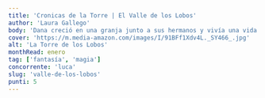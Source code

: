 ```yaml
---
title: 'Cronicas de la Torre | El Valle de los Lobos'
author: 'Laura Gallego'
body: 'Dana creció en una granja junto a sus hermanos y vivía una vida normal. El día que el Maestro la llevó con él a la Escuela de Alta Hechicería de la Torre, en el Valle de los Lobos, no se imaginaba que su vida cambiaría para siempre y que se convertiría en la depositaria de secretos tan mágicos como antiguos. ¿ '
cover: 'https://m.media-amazon.com/images/I/91BFf1Xdv4L._SY466_.jpg'
alt: 'La Torre de los Lobos'
monthRead: enero
tag: ['fantasía', 'magia']
concorrente: 'luca'
slug: 'valle-de-los-lobos'
punti: 5
---
```

